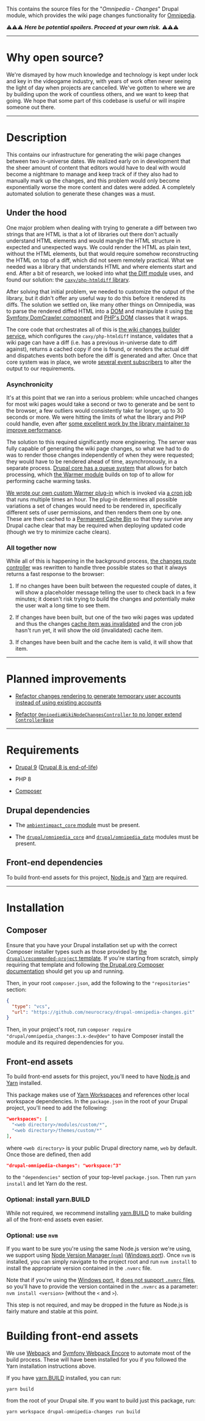 This contains the source files for the "*Omnipedia - Changes*" Drupal module,
which provides the wiki page changes functionality for
[Omnipedia](https://omnipedia.app/).

⚠️⚠️⚠️ ***Here be potential spoilers. Proceed at your own risk.*** ⚠️⚠️⚠️

----

# Why open source?

We're dismayed by how much knowledge and technology is kept under lock and key
in the videogame industry, with years of work often never seeing the light of
day when projects are cancelled. We've gotten to where we are by building upon
the work of countless others, and we want to keep that going. We hope that some
part of this codebase is useful or will inspire someone out there.

----

# Description

This contains our infrastructure for generating the wiki page changes between
two in-universe dates. We realized early on in development that the sheer amount
of content that editors would have to deal with would become a nightmare to
manage and keep track of if they also had to manually mark up the changes, and
this problem would only become exponentially worse the more content and dates
were added. A completely automated solution to generate these changes was a
must.

## Under the hood

One major problem when dealing with trying to generate a diff between two
strings that are HTML is that a lot of libraries out there don't actually
understand HTML elements and would mangle the HTML structure in expected and
unexpected ways. We could render the HTML as plain text, without the HTML
elements, but that would require somehow reconstructing the HTML on top of a
diff, which did not seem remotely practical. What we needed was a library that
understands HTML and where elements start and end. After a bit of research, we
looked into what [the Diff module](https://www.drupal.org/project/diff) uses,
and found our solution: the [`caxy/php-htmldiff`
library](https://github.com/caxy/php-htmldiff).

After solving that initial problem, we needed to customize the output of the
library, but it didn't offer any useful way to do this before it rendered its
diffs. The solution we settled on, like many other things on Omnipedia, was to
parse the rendered diffed HTML into a
[DOM](https://developer.mozilla.org/en-US/docs/Web/API/Document_Object_Model)
and manipulate it using [the Symfony DomCrawler
component](https://symfony.com/doc/current/components/dom_crawler.html) and
[PHP's DOM](https://www.php.net/manual/en/book.dom.php) classes that it wraps.

The core code that orchestrates all of this is [the wiki changes builder
service](/src/Service/WikiNodeChangesBuilder.php), which configures the
`caxy/php-htmldiff` instance, validates that a wiki page can have a diff (i.e.
has a previous in-universe date to diff against), returns a cached copy if one
is found, or renders the actual diff and dispatches events both before the diff
is generated and after. Once that core system was in place, we wrote [several
event subscribers](/src/EventSubscriber/Omnipedia/Changes) to alter the output
to our requirements.

### Asynchronicity

It's at this point that we ran into a serious problem: while uncached changes
for most wiki pages would take a second or two to generate and be sent to the
browser, a few outliers would consistently take far longer, up to 30 seconds or
more. We were hitting the limits of what the library and PHP could handle, even
after [some excellent work by the library maintainer to improve
performance](https://github.com/caxy/php-htmldiff/issues/101).

The solution to this required significantly more engineering. The server was
fully capable of generating the wiki page changes, so what we had to do was to
render those changes independently of when they were requested; they would have
to be rendered ahead of time, asynchronously, in a separate process. [Drupal
core has a queue
system](https://api.drupal.org/api/drupal/core!core.api.php/group/queue) that
allows for batch processing, which [the Warmer
module](https://www.drupal.org/project/warmer) builds on top of to allow for
performing cache warming tasks.

[We wrote our own custom Warmer
plug-in](/src/Plugin/warmer/WikiNodeChangesWarmer.php) which is invoked via [a
cron job](https://en.wikipedia.org/wiki/Cron) that runs multiple times an hour.
The plug-in determines all possible variations a set of changes would need to be
rendered in, specifically different sets of user permissions, and then renders
them one by one. These are then cached to a [Permanent Cache
Bin](https://www.drupal.org/project/pcb) so that they survive any Drupal cache
clear that may be required when deploying updated code (though we try to
minimize cache clears).

### All together now

While all of this is happening in the background process, [the changes route
controller](/src/Controller/OmnipediaWikiNodeChangesController.php) was
rewritten to handle three possible states so that it always returns a fast
response to the browser:

1. If no changes have been built between the requested couple of dates, it will show a placeholder message telling the user to check back in a few minutes; it doesn't risk trying to build the changes and potentially make the user wait a long time to see them.

2. If changes have been built, but one of the two wiki pages was updated and thus the changes [cache item was invalidated](https://api.drupal.org/api/drupal/core!core.api.php/group/cache#delete) and the cron job hasn't run yet, it will show the old (invalidated) cache item.

3. If changes have been built and the cache item is valid, it will show that item.

----

# Planned improvements

* [Refactor changes rendering to generate temporary user accounts instead of using existing accounts](https://github.com/neurocracy/drupal-omnipedia-changes/issues/1)

* [Refactor `OmnipediaWikiNodeChangesController` to no longer extend `ControllerBase`](https://github.com/neurocracy/drupal-omnipedia-changes/issues/2)

----

# Requirements

* [Drupal 9](https://www.drupal.org/download) ([Drupal 8 is end-of-life](https://www.drupal.org/psa-2021-11-30))

* PHP 8

* [Composer](https://getcomposer.org/)

## Drupal dependencies

* The [```ambientimpact_core``` module](https://github.com/Ambient-Impact/drupal-modules) must be present.

* The [`drupal/omnipedia_core`](https://github.com/neurocracy/drupal-omnipedia-core) and [`drupal/omnipedia_date`](https://github.com/neurocracy/drupal-omnipedia-date) modules must be present.

## Front-end dependencies

To build front-end assets for this project, [Node.js](https://nodejs.org/) and
[Yarn](https://yarnpkg.com/) are required.

----

# Installation

## Composer

Ensure that you have your Drupal installation set up with the correct Composer
installer types such as those provided by [the ```drupal\recommended-project```
template](https://www.drupal.org/docs/develop/using-composer/starting-a-site-using-drupal-composer-project-templates#s-drupalrecommended-project).
If you're starting from scratch, simply requiring that template and following
[the Drupal.org Composer
documentation](https://www.drupal.org/docs/develop/using-composer/starting-a-site-using-drupal-composer-project-templates)
should get you up and running.

Then, in your root ```composer.json```, add the following to the
```"repositories"``` section:

```json
{
  "type": "vcs",
  "url": "https://github.com/neurocracy/drupal-omnipedia-changes.git"
}
```

Then, in your project's root, run ```composer require
"drupal/omnipedia_changes:3.x-dev@dev"``` to have Composer install the module
and its required dependencies for you.

## Front-end assets

To build front-end assets for this project, you'll need to have
[Node.js](https://nodejs.org/) and [Yarn](https://yarnpkg.com/) installed.

This package makes use of [Yarn
Workspaces](https://yarnpkg.com/features/workspaces) and references other local
workspace dependencies. In the `package.json` in the root of your Drupal
project, you'll need to add the following:

```json
"workspaces": [
  "<web directory>/modules/custom/*",
  "<web directory>/themes/custom/*"
],
```

where `<web directory>` is your public Drupal directory name, `web` by default.
Once those are defined, then add

```json
"drupal-omnipedia-changes": "workspace:^3"
```

to the `"dependencies"` section of your top-level `package.json`. Then run
`yarn install` and let Yarn do the rest.

### Optional: install yarn.BUILD

While not required, we recommend installing [yarn.BUILD](https://yarn.build/) to
make building all of the front-end assets even easier.

### Optional: use ```nvm```

If you want to be sure you're using the same Node.js version we're using, we
support using [Node Version Manager (```nvm```)](https://github.com/nvm-sh/nvm)
([Windows port](https://github.com/coreybutler/nvm-windows)). Once ```nvm``` is
installed, you can simply navigate to the project root and run ```nvm install```
to install the appropriate version contained in the ```.nvmrc``` file.

Note that if you're using the [Windows
port](https://github.com/coreybutler/nvm-windows), it [does not support
```.nvmrc```
files](https://github.com/coreybutler/nvm-windows/wiki/Common-Issues#why-isnt-nvmrc-supported-why-arent-some-nvm-for-macoslinux-features-supported),
so you'll have to provide the version contained in the ```.nvmrc``` as a
parameter: ```nvm install <version>``` (without the ```<``` and ```>```).

This step is not required, and may be dropped in the future as Node.js is fairly
mature and stable at this point.

# Building front-end assets

We use [Webpack](https://webpack.js.org/) and [Symfony Webpack
Encore](https://symfony.com/doc/current/frontend.html) to automate most of the
build process. These will have been installed for you if you followed the Yarn
installation instructions above.

If you have [yarn.BUILD](https://yarn.build/) installed, you can run:

```
yarn build
```

from the root of your Drupal site. If you want to build just this package, run:

```
yarn workspace drupal-omnipedia-changes run build
```
